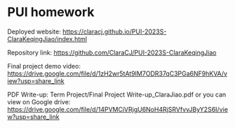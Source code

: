 # PUI homework

Deployed website: https://claracj.github.io/PUI-2023S-ClaraKeqingJiao/index.html

Repository link: https://github.com/ClaraCJ/PUI-2023S-ClaraKeqingJiao

Final project demo video: https://drive.google.com/file/d/1zH2wr5tAt9IM7ODR37qC3PGa6NF9hKVA/view?usp=share_link

PDF Write-up: Term Project/Final Project Write-up_ClaraJiao.pdf or you can view on Google drive: https://drive.google.com/file/d/14PVMCiVRjgU6NoH4RjSRVfvvJByY2S6I/view?usp=share_link